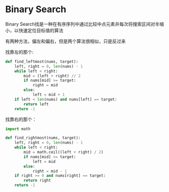 Binary Search
=====

Binary Search找是一种在有序序列中通过比较中点元素并每次将搜索区间对半缩小，以快速定位目标值的算法

有两种方法，偏左和偏右，但是两个算法很相似，只是反过来


找靠左的那个:
```python
def find_leftmost(nums, target):
    left, right = 0, len(nums) - 1
    while left < right:
        mid = (left + right) // 2
        if nums[mid] >= target:
            right = mid
        else:
            left = mid + 1
    if left < len(nums) and nums[left] == target:
        return left
    return -1
```

找靠右的那个：
```python
import math

def find_rightmost(nums, target):
    left, right = 0, len(nums) - 1
    while left < right:
        mid = math.ceil((left + right) / 2)
        if nums[mid] <= target:
            left = mid
        else:
            right = mid - 1
    if right >= 0 and nums[right] == target:
        return right
    return -1

```
